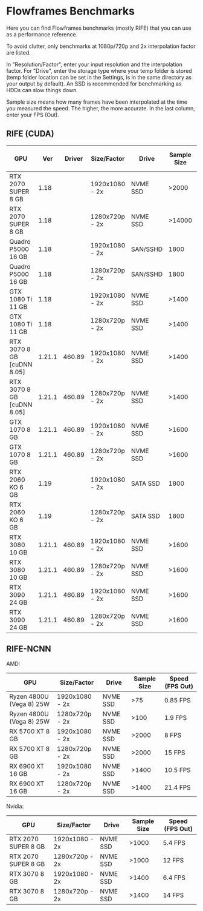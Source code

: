 

# Flowframes Benchmarks

Here you can find Flowframes benchmarks (mostly RIFE) that you can use as a performance reference.

To avoid clutter, only benchmarks at 1080p/720p and 2x interpolation factor are listed.

In "Resolution/Factor", enter your input resolution and the interpolation factor. For "Drive", enter the storage type where your temp folder is stored (temp folder location can be set in the Settings, is in the same directory as your output by default). An SSD is recommended for benchmarking as HDDs can slow things down.

Sample size means how many frames have been interpolated at the time you measured the speed. The higher, the more accurate. In the last column, enter your FPS (Out).

## RIFE (CUDA)

| GPU                        | Ver    | Driver | Size/Factor    | Drive    | Sample Size | Speed (FPS Out) |
| -------------------------- | ------ | ------ | -------------- | -------- | ----------- | --------------- |
| RTX 2070 SUPER 8 GB        | 1.18   |        | 1920x1080 - 2x | NVME SSD | \>2000      | 14 FPS          |
| RTX 2070 SUPER 8 GB        | 1.18   |        | 1280x720p - 2x | NVME SSD | \>14000     | 25.5 FPS        |
| Quadro P5000 16 GB         | 1.18   |        | 1920x1080 - 2x | SAN/SSHD | 1800        | 10.8 FPS        |
| Quadro P5000 16 GB         | 1.18   |        | 1280x720p - 2x | SAN/SSHD | 1800        | 20.2 FPS        |
| GTX 1080 Ti 11 GB          | 1.18   |        | 1920x1080 - 2x | NVME SSD | >1400       | 12.2 FPS        |
| GTX 1080 Ti 11 GB          | 1.18   |        | 1280x720p - 2x | NVME SSD | >1400       | 22.8 FPS        |
| RTX 3070 8 GB [cuDNN 8.05] | 1.21.1 | 460.89 | 1920x1080 - 2x | NVME SSD | >1400       | 19.5 FPS        |
| RTX 3070 8 GB [cuDNN 8.05] | 1.21.1 | 460.89 | 1280x720p - 2x | NVME SSD | >1400       | 40 FPS          |
| GTX 1070 8 GB              | 1.21.1 | 460.89 | 1920x1080 - 2x | NVME SSD | >1600       | 9.2 FPS         |
| GTX 1070 8 GB              | 1.21.1 | 460.89 | 1280x720p - 2x | NVME SSD | >1600       | 18.2 FPS        |
| RTX 2060 KO 6 GB           | 1.19   |        | 1920x1080 - 2x | SATA SSD | 1800        | 12.1 FPS        |
| RTX 2060 KO 6 GB           | 1.19   |        | 1280x720p - 2x | SATA SSD | 1800        | 24 FPS          |
| RTX 3080 10 GB             | 1.21.1 | 460.89 | 1920x1080 - 2x | NVME SSD | >1600       | 30 FPS          |
| RTX 3080 10 GB             | 1.21.1 | 460.89 | 1280x720p - 2x | NVME SSD | >1600       | 55.5 FPS        |
| RTX 3090 24 GB             | 1.21.1 | 460.89 | 1920x1080 - 2x | NVME SSD | >1600       | 33 FPS          |
| RTX 3090 24 GB             | 1.21.1 | 460.89 | 1280x720p - 2x | NVME SSD | >1600       | 60 FPS          |

## RIFE-NCNN

AMD:

| GPU                      | Size/Factor    | Drive    | Sample Size | Speed (FPS Out) |
| ------------------------ | -------------- | -------- | ----------- | --------------- |
| Ryzen 4800U (Vega 8) 25W | 1920x1080 - 2x | NVME SSD | \>75        | 0.85 FPS        |
| Ryzen 4800U (Vega 8) 25W | 1280x720p - 2x | NVME SSD | \>100       | 1.9 FPS         |
| RX 5700 XT 8 GB          | 1920x1080 - 2x | NVME SSD | \>2000      | 8 FPS           |
| RX 5700 XT 8 GB          | 1280x720p - 2x | NVME SSD | \>2000      | 15 FPS          |
| RX 6900 XT 16 GB         | 1920x1080 - 2x | NVME SSD | >1400       | 10.5 FPS        |
| RX 6900 XT 16 GB         | 1280x720p - 2x | NVME SSD | >1400       | 21.4 FPS        |

Nvidia:

| GPU                 | Size/Factor    | Drive    | Sample Size | Speed (FPS Out) |
| ------------------- | -------------- | -------- | ----------- | --------------- |
| RTX 2070 SUPER 8 GB | 1920x1080 - 2x | NVME SSD | \>1000      | 5.4 FPS         |
| RTX 2070 SUPER 8 GB | 1280x720p - 2x | NVME SSD | \>1000      | 12 FPS          |
| RTX 3070 8 GB       | 1920x1080 - 2x | NVME SSD | >1400       | 6.4 FPS         |
| RTX 3070 8 GB       | 1280x720p - 2x | NVME SSD | >1400       | 14 FPS          |